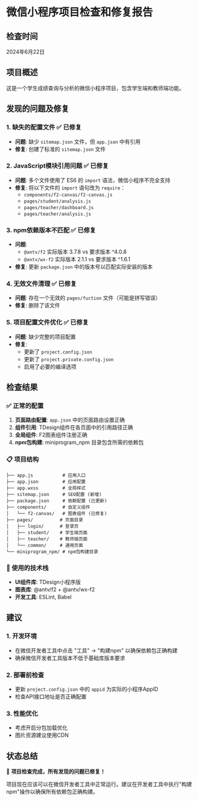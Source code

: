 # 微信小程序项目检查和修复报告

## 检查时间
2024年6月22日

## 项目概述
这是一个学生成绩查询与分析的微信小程序项目，包含学生端和教师端功能。

## 发现的问题及修复

### 1. 缺失的配置文件 ✅ 已修复
- **问题**: 缺少 `sitemap.json` 文件，但 `app.json` 中有引用
- **修复**: 创建了标准的 `sitemap.json` 文件

### 2. JavaScript模块引用问题 ✅ 已修复
- **问题**: 多个文件使用了 ES6 的 `import` 语法，微信小程序不完全支持
- **修复**: 将以下文件的 `import` 语句改为 `require`：
  - `components/f2-canvas/f2-canvas.js`
  - `pages/student/analysis.js`
  - `pages/teacher/dashboard.js`
  - `pages/teacher/analysis.js`

### 3. npm依赖版本不匹配 ✅ 已修复
- **问题**: 
  - `@antv/f2` 实际版本 3.7.8 vs 要求版本 ^4.0.8
  - `@antv/wx-f2` 实际版本 2.1.1 vs 要求版本 ^1.6.1
- **修复**: 更新 `package.json` 中的版本号以匹配实际安装的版本

### 4. 无效文件清理 ✅ 已修复
- **问题**: 存在一个无效的 `pages/fuction` 文件（可能是拼写错误）
- **修复**: 删除了该文件

### 5. 项目配置文件优化 ✅ 已修复
- **问题**: 缺少完整的项目配置
- **修复**: 
  - 更新了 `project.config.json`
  - 更新了 `project.private.config.json`
  - 启用了必要的编译选项

## 检查结果

### ✅ 正常的配置
1. **页面路由配置**: `app.json` 中的页面路由设置正确
2. **组件引用**: TDesign组件在各页面中的引用路径正确
3. **全局组件**: F2图表组件注册正确
4. **npm包构建**: miniprogram_npm 目录包含所需的依赖包

### 📋 项目结构
```
├── app.js           # 应用入口
├── app.json         # 应用配置
├── app.wxss         # 全局样式
├── sitemap.json     # SEO配置 (新增)
├── package.json     # 依赖配置 (已更新)
├── components/      # 自定义组件
│   └── f2-canvas/   # 图表组件 (已修复)
├── pages/          # 页面目录
│   ├── login/      # 登录页
│   ├── student/    # 学生端页面
│   ├── teacher/    # 教师端页面
│   └── common/     # 通用页面
└── miniprogram_npm/ # npm包构建目录
```

### 🔧 使用的技术栈
- **UI组件库**: TDesign小程序版
- **图表库**: @antv/f2 + @antv/wx-f2
- **开发工具**: ESLint, Babel

## 建议

### 1. 开发环境
- 在微信开发者工具中点击 "工具" -> "构建npm" 以确保依赖包正确构建
- 确保微信开发者工具版本不低于基础库版本要求

### 2. 部署前检查
- 更新 `project.config.json` 中的 `appid` 为实际的小程序AppID
- 检查API接口地址是否正确配置

### 3. 性能优化
- 考虑开启分包加载优化
- 图片资源建议使用CDN

## 状态总结
🎉 **项目检查完成，所有发现的问题已修复！**

项目现在应该可以在微信开发者工具中正常运行。建议在开发者工具中执行"构建npm"操作以确保所有依赖包正确构建。 
